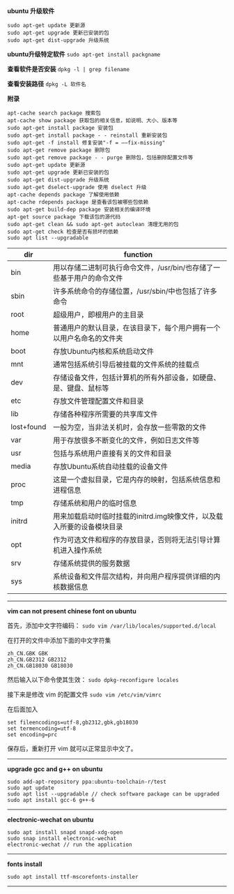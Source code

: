 **ubuntu 升级软件**
```
sudo apt-get update 更新源
sudo apt-get upgrade 更新已安装的包
sudo apt-get dist-upgrade 升级系统
```


**ubuntu升级特定软件**
`sudo apt-get install packgname`


**查看软件是否安装**
`dpkg -l | grep filename`


**查看安装路径**
`dpkg -L 软件名`

**附录**
```
apt-cache search package 搜索包
apt-cache show package 获取包的相关信息，如说明、大小、版本等
sudo apt-get install package 安装包
sudo apt-get install package - - reinstall 重新安装包
sudo apt-get -f install 修复安装"-f = ——fix-missing"
sudo apt-get remove package 删除包
sudo apt-get remove package - - purge 删除包，包括删除配置文件等
sudo apt-get update 更新源
sudo apt-get upgrade 更新已安装的包
sudo apt-get dist-upgrade 升级系统
sudo apt-get dselect-upgrade 使用 dselect 升级
apt-cache depends package 了解使用依赖
apt-cache rdepends package 是查看该包被哪些包依赖
sudo apt-get build-dep package 安装相关的编译环境
apt-get source package 下载该包的源代码
sudo apt-get clean && sudo apt-get autoclean 清理无用的包
sudo apt-get check 检查是否有损坏的依赖
sudo apt list --upgradable
```
|dir|function|
|---|--------|
|bin|         用以存储二进制可执行命令文件，/usr/bin/也存储了一些基于用户的命令文件|
|sbin|        许多系统命令的存储位置，/usr/sbin/中也包括了许多命令|
|root|        超级用户，即根用户的主目录|
|home|        普通用户的默认目录，在该目录下，每个用户拥有一个以用户名命名的文件夹|
|boot|        存放Ubuntu内核和系统启动文件|
|mnt|         通常包括系统引导后被挂载的文件系统的挂载点|
|dev|         存储设备文件，包括计算机的所有外部设备，如硬盘、是、键盘、鼠标等|
|etc|         存放文件管理配置文件和目录|
|lib|         存储各种程序所需要的共享库文件|
|lost+found|  一般为空，当非法关机时，会存放一些零散的文件|
|var|         用于存放很多不断变化的文件，例如日志文件等|
|usr|         包括与系统用户直接有关的文件和目录|
|media|       存放Ubuntu系统自动挂载的设备文件|
|proc|        这是一个虚拟目录，它是内存的映射，包括系统信息和进程信息|
|tmp|         存储系统和用户的临时信息|
|initrd|      用来加载启动时临时挂载的initrd.img映像文件，以及载入所要的设备模块目录|
|opt|         作为可选文件和程序的存放目录，否则将无法引导计算机进入操作系统|
|srv|         存储系统提供的服务数据|
|sys|         系统设备和文件层次结构，并向用户程序提供详细的内核数据信息|

------
**vim can not present chinese font on ubuntu**

首先，添加中文字符编码： 
`sudo vim /var/lib/locales/supported.d/local`

在打开的文件中添加下面的中文字符集
```
zh_CN.GBK GBK 
zh_CN.GB2312 GB2312 
zh_CN.GB18030 GB18030 
```

然后输入以下命令使其生效：
`sudo dpkg-reconfigure locales`

接下来是修改 vim 的配置文件
`sudo vim /etc/vim/vimrc`

在后面加入
```
set fileencodings=utf-8,gb2312,gbk,gb18030 
set termencoding=utf-8 
set encoding=prc 
```
保存后，重新打开 vim 就可以正常显示中文了。

--------

**upgrade gcc and g++ on ubuntu**

```
sudo add-apt-repository ppa:ubuntu-toolchain-r/test
sudo apt update
sudo apt list --upgradable // check software package can be upgraded
sudo apt install gcc-6 g++-6
```
----

**electronic-wechat on ubuntu**

```
sudo apt install snapd snapd-xdg-open
sudo snap install electronic-wechat
electronic-wechat // run the application
```

-----
**fonts install**

`sudo apt install ttf-mscorefonts-installer`

-----
